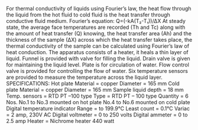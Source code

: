 For thermal conductivity of liquids using Fourier’s law, the heat flow through the liquid from the hot fluid to cold fluid is the heat transfer through conductive fluid medium.
Fourier’s equation: 
Q=(-kA(T₂-T₁))/∆X
At steady state, the average face temperatures are recorded 
(Th and Tc) along with the amount of heat transfer (Q) knowing, the heat transfer area (Ah) and the thickness of the sample (∆X) across which the heat transfer takes place, the thermal conductivity of the sample can be calculated using Fourier’s law of heat conduction.
The apparatus consists of a heater, it heals a thin layer of liquid. Funnel is provided with valve for filling the liquid. Drain valve is given for maintaining the liquid level. Plate is for circulation of water. Flow control valve is provided for controlling the flow of water. Six temperature sensors are provided to measure the temperature across the liquid layer.
SPECIFICATIONS:
Hot plate
Material                               =         copper
Diameter                             =         165 mm
Cold plate
Material                               =         copper
Diameter                             =          165 mm
	Sample liquid depth          =          18 mm
	Temp. sensors                    =          RTD PT –100 type
Type                                     =          RTD PT – 100 type
Quantity                              =          6 Nos.
                                                          No.1 to No.3 mounted on hot 
                                                          plate
                                                                    No.4 to No.6 mounted on cold 
                                                                    plate
	Digital temperature indicator
Range                                  =           to 199.9°C
Least count                        =            0.1°C
	Variac                                  =            2 amp, 230V AC 
	Digital voltmeter             =             0 to 250 volts
	Digital ammeter              =             0 to 2.5 amp
	Heater                               =             Nichrome heater 440 watt  
